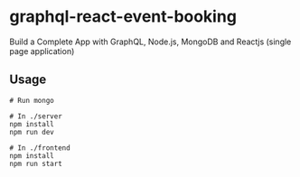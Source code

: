 # graphql-react-event-booking

Build a Complete App with GraphQL, Node.js, MongoDB and Reactjs (single page application)


## Usage
```
# Run mongo

# In ./server
npm install
npm run dev

# In ./frontend
npm install 
npm run start



```